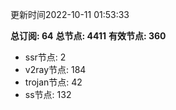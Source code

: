 更新时间2022-10-11 01:53:33

**总订阅: 64**
**总节点: 4411**
**有效节点: 360**
- ssr节点: 2
- v2ray节点: 184
- trojan节点: 42
- ss节点: 132
